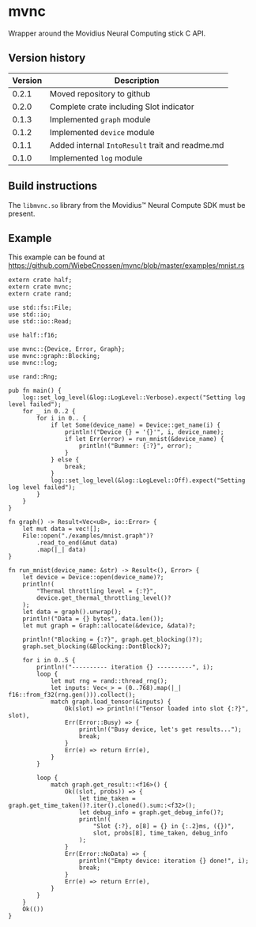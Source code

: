 # mvnc

Wrapper around the Movidius Neural Computing stick C API.

## Version history

Version | Description
------- | -----------------------------------------------
0.2.1   | Moved repository to github
0.2.0   | Complete crate including Slot indicator
0.1.3   | Implemented `graph` module
0.1.2   | Implemented `device` module
0.1.1   | Added internal `IntoResult` trait and readme.md
0.1.0   | Implemented `log` module

## Build instructions

The `libmvnc.so` library from the Movidius™ Neural Compute SDK must be present.

## Example

This example can be found at https://github.com/WiebeCnossen/mvnc/blob/master/examples/mnist.rs

```
extern crate half;
extern crate mvnc;
extern crate rand;

use std::fs::File;
use std::io;
use std::io::Read;

use half::f16;

use mvnc::{Device, Error, Graph};
use mvnc::graph::Blocking;
use mvnc::log;

use rand::Rng;

pub fn main() {
    log::set_log_level(&log::LogLevel::Verbose).expect("Setting log level failed");
    for _ in 0..2 {
        for i in 0.. {
            if let Some(device_name) = Device::get_name(i) {
                println!("Device {} = '{}'", i, device_name);
                if let Err(error) = run_mnist(&device_name) {
                    println!("Bummer: {:?}", error);
                }
            } else {
                break;
            }
            log::set_log_level(&log::LogLevel::Off).expect("Setting log level failed");
        }
    }
}

fn graph() -> Result<Vec<u8>, io::Error> {
    let mut data = vec![];
    File::open("./examples/mnist.graph")?
        .read_to_end(&mut data)
        .map(|_| data)
}

fn run_mnist(device_name: &str) -> Result<(), Error> {
    let device = Device::open(device_name)?;
    println!(
        "Thermal throttling level = {:?}",
        device.get_thermal_throttling_level()?
    );
    let data = graph().unwrap();
    println!("Data = {} bytes", data.len());
    let mut graph = Graph::allocate(&device, &data)?;

    println!("Blocking = {:?}", graph.get_blocking()?);
    graph.set_blocking(&Blocking::DontBlock)?;

    for i in 0..5 {
        println!("---------- iteration {} ----------", i);
        loop {
            let mut rng = rand::thread_rng();
            let inputs: Vec<_> = (0..768).map(|_| f16::from_f32(rng.gen())).collect();
            match graph.load_tensor(&inputs) {
                Ok(slot) => println!("Tensor loaded into slot {:?}", slot),
                Err(Error::Busy) => {
                    println!("Busy device, let's get results...");
                    break;
                }
                Err(e) => return Err(e),
            }
        }

        loop {
            match graph.get_result::<f16>() {
                Ok((slot, probs)) => {
                    let time_taken = graph.get_time_taken()?.iter().cloned().sum::<f32>();
                    let debug_info = graph.get_debug_info()?;
                    println!(
                        "Slot {:?}, o[8] = {} in {:.2}ms, ({})",
                        slot, probs[8], time_taken, debug_info
                    );
                }
                Err(Error::NoData) => {
                    println!("Empty device: iteration {} done!", i);
                    break;
                }
                Err(e) => return Err(e),
            }
        }
    }
    Ok(())
}
```
